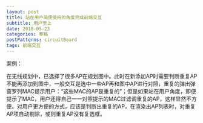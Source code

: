 ```yaml
---
layout: post
title: 站在用户简便使用的角度完成前端交互
subtitle: 用户至上
date: 2018-05-23
categories: 草稿
postPatterns: circuitBoard
tags: 前端交互
---
```


案例：

在无线规划中，已选择了很多AP在规划图中。此时在新添加AP时需要判断重复AP不能再添加到图中，一般交互是选中一些AP再和图中AP进行对照，重复的弹出弹窗罗列MAC提示用户：“这些MAC的AP是重复的”；但是如果站在用户角度，即便提示了MAC，用户还得自己一一对照提示的MAC过滤调重复的AP，这样显然不方便。对用户更方便的方式，应该是判断出重复的AP，在渲染出AP列表时，对重复AP项自动剔除，或则重复AP没有复选框。
